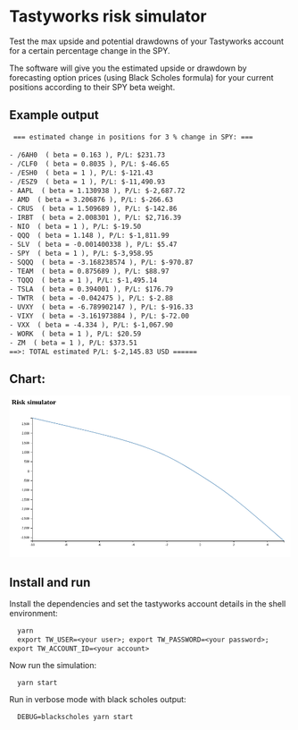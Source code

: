 # Tastyworks risk simulator

Test the max upside and potential drawdowns of your Tastyworks account for a certain percentage change in the SPY. 

The software will give you the estimated upside or drawdown by forecasting option prices (using Black Scholes formula) for your current positions according to their SPY beta weight.

## Example output

```
 === estimated change in positions for 3 % change in SPY: ===

- /6AH0  ( beta = 0.163 ), P/L: $231.73
- /CLF0  ( beta = 0.8035 ), P/L: $-46.65
- /ESH0  ( beta = 1 ), P/L: $-121.43
- /ESZ9  ( beta = 1 ), P/L: $-11,490.93
- AAPL  ( beta = 1.130938 ), P/L: $-2,687.72
- AMD  ( beta = 3.206876 ), P/L: $-266.63
- CRUS  ( beta = 1.509689 ), P/L: $-142.86
- IRBT  ( beta = 2.008301 ), P/L: $2,716.39
- NIO  ( beta = 1 ), P/L: $-19.50
- QQQ  ( beta = 1.148 ), P/L: $-1,811.99
- SLV  ( beta = -0.001400338 ), P/L: $5.47
- SPY  ( beta = 1 ), P/L: $-3,958.95
- SQQQ  ( beta = -3.168238574 ), P/L: $-970.87
- TEAM  ( beta = 0.875689 ), P/L: $88.97
- TQQQ  ( beta = 1 ), P/L: $-1,495.14
- TSLA  ( beta = 0.394001 ), P/L: $176.79
- TWTR  ( beta = -0.042475 ), P/L: $-2.88
- UVXY  ( beta = -6.789902147 ), P/L: $-916.33
- VIXY  ( beta = -3.161973884 ), P/L: $-72.00
- VXX  ( beta = -4.334 ), P/L: $-1,067.90
- WORK  ( beta = 1 ), P/L: $20.59
- ZM  ( beta = 1 ), P/L: $373.51
==>: TOTAL estimated P/L: $-2,145.83 USD ======

```

## Chart:

![Risk simulator](./example/simulation.png)


## Install and run

Install the dependencies and set the tastyworks account details in the shell environment:

```
  yarn  
  export TW_USER=<your user>; export TW_PASSWORD=<your password>; export TW_ACCOUNT_ID=<your account>  
```

Now run the simulation:

```
  yarn start
```

Run in verbose mode with black scholes output:

```
  DEBUG=blackscholes yarn start
```

